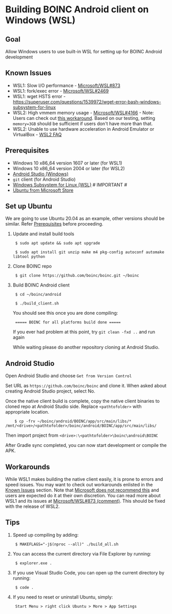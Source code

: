 # Building BOINC Android client on Windows (WSL)

## Goal

Allow Windows users to use built-in WSL for setting up for BOINC Android development

## Known Issues

* WSL1: Slow I/O performance - [Microsoft/WSL#873](https://github.com/Microsoft/WSL/issues/873)
* WSL1: fork/exec error - [Microsoft/WSL#2469](https://github.com/microsoft/WSL/issues/2469)
* WSL1: wget HSTS error - <https://superuser.com/questions/1539972/wget-error-bash-windows-subsystem-for-linux>
* WSL2: High vmmem memory usage - [Microsoft/WSL#4166](https://github.com/microsoft/WSL/issues/4166) - Note: Users can check out [this workaround](https://github.com/microsoft/WSL/issues/4166#issuecomment-526725261). Based on our testing, setting `memory=3GB` should be sufficient if users don't have more than that.
* WSL2: Unable to use hardware acceleration in Android Emulator or VirtualBox - [WSL2 FAQ](https://docs.microsoft.com/en-us/windows/wsl/wsl2-faq#will-i-be-able-to-run-wsl-2-and-other-3rd-party-virtualization-tools-such-as-vmware-or-virtualbox)

## Prerequisites

* Windows 10 x86_64 version 1607 or later (for WSL1)
* Windows 10 x86_64 version 2004 or later (for WSL2)
* [Android Studio (Windows)](https://developer.android.com/studio#downloads)
* `git` client (for Android Studio)
* [Windows Subsystem for Linux (WSL)](https://docs.microsoft.com/en-us/windows/wsl/install-win10) # IMPORTANT #
* [Ubuntu from Microsoft Store](https://wiki.ubuntu.com/WSL#Installing_Ubuntu_on_WSL_via_the_Microsoft_Store_.28Recommended.29)

## Set up Ubuntu

We are going to use Ubuntu 20.04 as an example, other versions should be similar. Refer [Prerequisites](#Prerequisites) before proceeding.

1. Update and install build tools

        $ sudo apt update && sudo apt upgrade

        $ sudo apt install git unzip make m4 pkg-config autoconf automake libtool python

1. Clone BOINC repo

        $ git clone https://github.com/boinc/boinc.git ~/boinc

1. Build BOINC Android client

        $ cd ~/boinc/android

        $ ./build_client.sh

    You should see this once you are done compiling:

        ===== BOINC for all platforms build done =====

    If you ever had problem at this point, try `git clean -fxd ..` and run again
    
    While waiting please do another repository cloning at Android Studio.

## Android Studio

Open Android Studio and choose `Get from Version Control`

Set URL as `https://github.com/boinc/boinc` and clone it. When asked about creating Android Studio project, select No.

Once the native client build is complete, copy the native client binaries to cloned repo at Android Studio side. Replace `<pathtofolder>` with appropriate location.

        $ cp -frv ~/boinc/android/BOINC/app/src/main/libs/* /mnt/<drive>/<pathtofolder>/boinc/android/BOINC/app/src/main/libs/

Then import project from `<drive>:\<pathtofolder>\boinc\android\BOINC`

After Gradle sync completed, you can now start development or compile the APK.

## Workarounds

While WSL1 makes building the native client easily, it is prone to errors and speed issues. You may want to check out workarounds enlisted in the [Known Issues](#known-issues) section. Note that [Microsoft does not recommend this](https://github.com/Microsoft/WSL/issues/873#issuecomment-463442051) and users are expected do it at their own discretion. You can read more about WSL1 and its issues at [Microsoft/WSL#873 (comment)](https://github.com/Microsoft/WSL/issues/873#issuecomment-425272829). This should be fixed with the release of WSL2.

## Tips

1. Speed up compiling by adding:

        $ MAKEFLAGS="-j$(nproc --all)" ./build_all.sh

1. You can access the current directory via File Explorer by running:

        $ explorer.exe .

1. If you use Visual Studio Code, you can open up the current directory by running:

        $ code .

1. If you need to reset or uninstall Ubuntu, simply:

        Start Menu > right click Ubuntu > More > App Settings
